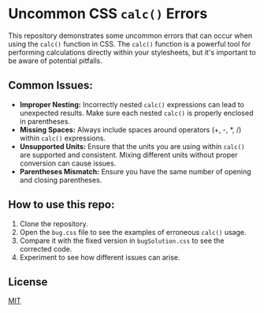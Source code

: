# Uncommon CSS `calc()` Errors

This repository demonstrates some uncommon errors that can occur when using the `calc()` function in CSS. The `calc()` function is a powerful tool for performing calculations directly within your stylesheets, but it's important to be aware of potential pitfalls.

## Common Issues:

* **Improper Nesting:** Incorrectly nested `calc()` expressions can lead to unexpected results. Make sure each nested `calc()` is properly enclosed in parentheses.
* **Missing Spaces:** Always include spaces around operators (+, -, *, /) within `calc()` expressions.
* **Unsupported Units:** Ensure that the units you are using within `calc()` are supported and consistent. Mixing different units without proper conversion can cause issues.
* **Parentheses Mismatch:** Ensure you have the same number of opening and closing parentheses.

## How to use this repo:

1. Clone the repository.
2. Open the `bug.css` file to see the examples of erroneous `calc()` usage.
3. Compare it with the fixed version in `bugSolution.css` to see the corrected code.
4. Experiment to see how different issues can arise.

## License

[MIT](https://opensource.org/licenses/MIT)